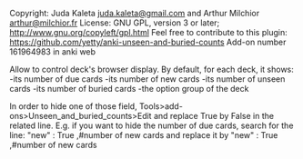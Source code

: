 Copyright: Juda Kaleta <juda.kaleta@gmail.com> and Arthur Milchior <arthur@milchior.fr>
License: GNU GPL, version 3 or later; http://www.gnu.org/copyleft/gpl.html
Feel free to contribute to this plugin: https://github.com/yetty/anki-unseen-and-buried-counts
Add-on number 161964983 in anki web

Allow to control deck's browser display.
By default, for each deck, it shows:
-its number of due cards
-its number of new cards
-its number of unseen cards
-its number of buried cards
-the option group of the deck

In order to hide one of those field, Tools>add-ons>Unseen_and_buried_counts>Edit and replace True by False in the related line.
E.g. if you want to hide the number of due cards, search for the line:
"new" : True ,#number of new cards
and replace it by
"new" : True ,#number of new cards


